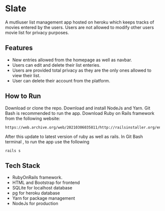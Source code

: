 # Slate

A mutliuser list management app hosted on heroku which keeps tracks of movies entered by the users. Users are not allowed to modify other users movie list for privacy purposes.

## Features
- New entries allowed from the homepage as well as navbar.
- Users can edit and delete their list enteries.
- Users are provided total privacy as they are the only ones allowed to view their list.
- User can delete their account from the platform.

## How to Run
 Download or clone the repo.
 Download and install NodeJs and Yarn. Git Bash is recommended to run the app.
 Download Ruby on Rails framework from the following website:
 ```
 https://web.archive.org/web/20210306035811/http://railsinstaller.org/en
 ```
 
 After this update to latest version of ruby as well as rails.
 In Git Bash terminal , to run the app use the following 
 ``` 
 rails s
 ```
 
## Tech Stack
- RubyOnRails framework.
- HTML and Bootstrap for frontend
- SQLite for localhost database
- pg for heroku database
- Yarn for package management
- NodeJs for production 
